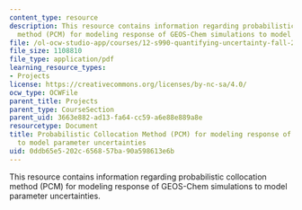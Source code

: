 ```yaml
---
content_type: resource
description: This resource contains information regarding probabilistic collocation
  method (PCM) for modeling response of GEOS-Chem simulations to model parameter uncertainties.
file: /ol-ocw-studio-app/courses/12-s990-quantifying-uncertainty-fall-2012/0ddb65e5202c656857ba90a598613e6b_MIT12_S990F12_Thackray.pdf
file_size: 1108810
file_type: application/pdf
learning_resource_types:
- Projects
license: https://creativecommons.org/licenses/by-nc-sa/4.0/
ocw_type: OCWFile
parent_title: Projects
parent_type: CourseSection
parent_uid: 3663e882-ad13-fa64-cc59-a6e88e889a8e
resourcetype: Document
title: Probabilistic Collocation Method (PCM) for modeling response of GEOS-Chem simulations
  to model parameter uncertainties
uid: 0ddb65e5-202c-6568-57ba-90a598613e6b
---
```

This resource contains information regarding probabilistic collocation method (PCM) for modeling response of GEOS-Chem simulations to model parameter uncertainties.